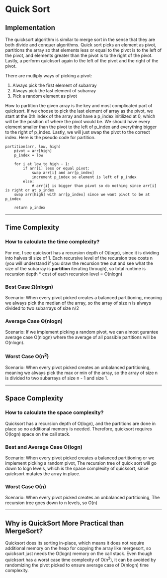 # Quick Sort

## Implementation
The quicksort algorithm is similar to merge sort in the sense that they are both divide and conquer algorithms. Quick sort picks an element as pivot, partitions the array so that elements less or equal to the pivot is to the left of the pivot, and elements greater than the pivot is to the right of the pivot. Lastly, a perform quicksort again to the left of the pivot and the right of the pivot. 

There are mutliply ways of picking a pivot:

1. Always pick the first element of subarray
2. Always pick the last element of subarray
3. Pick a random element as pivot

How to partition the given array is the key and most complicated part of quicksort. If we choose to pick the last element of array as the pivot, we start at the 0th index of the array and have a p_index initilized at 0, which will be the position of where the pivot would be. We should have every element smaller than the pivot to the left of p_index and everything bigger to the right of p_index. Lastly, we will just swap the pivot to the correct index. Here is the pseudo code for partition.
```
partition(arr, low, high)
    pivot = arr[high]
    p_index = low
    
    for i at low to high - 1:
        if arr[i] less or equal pivot:
            swap arr[i] and arr[p_index]
            increment p_index so element is left of p_index
        else:
            # arr[i] is bigger than pivot so do nothing since arr[i] is right or at p_index 
    swap arr[high] with arr[p_index] since we want pivot to be at p_index

    return p_index 
```
---
## Time Complexity
### How to calculate the time complexity?
For me, I see quicksort has a recursion depth of O(logn), since it is dividing into halves til size of 1. Each recursive level of the recursion tree costs n (you will understand if you draw the recursion tree out and see what the size of the subarray is **partition** iterating through), so total runtime is recursion depth * cost of each recursion level = O(nlogn)


### Best Case Ω(nlogn)
Scenario: When every pivot picked creates a balanced partitioning, meaning we always pick the median of the array, so the array of size n is always divided to two subarrays of size n/2
### Average Case Θ(nlogn)

Scenario: If we implement picking a random pivot, we can almost gurantee average case O(nlogn) where the average of all possible partitions will be O(nlogn).

### Worst Case O(n<sup>2</sup>)
Scenario: When every pivot picked creates an unbalanced partitioning, meaning we always pick the max or min of the array, so the array of size n is divided to two subarrays of size n - 1 and size 1.

___
## Space Complexity

### How to calculate the space complexity?
Quicksort has a recursion depth of O(logn), and the partitions are done in place so no additional memory is needed. Therefore, quicksort requires O(logn) space on the call stack. 

### Best and Average Case O(logn)
Scenario: When every pivot picked creates a balanced partitioning or we implement picking a random pivot, The recursion tree of quick sort will go down to logn levels, which is the space complexity of quicksort, since quicksort mutates the array in place.

### Worst Case O(n)
Scenario: When every pivot picked creates an unbalanced partitioning, The recursion tree goes down to n levels, so O(n)

---
## Why is QuickSort More Practical than MergeSort?
Quicksort does its sorting in-place, which means it does not require additional memory on the heap for copying the array like mergesort, so quicksort just needs the O(logn) memory on the call stack. Even though quicksort has a worst case time complexity of O(n<sup>2</sup>), it can be avoided by randomizing the pivot picked to ensure average case of O(nlogn) time complexity.
